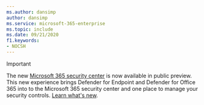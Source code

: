 ```yaml
---
ms.author: dansimp
author: dansimp
ms.service: microsoft-365-enterprise 
ms.topic: include
ms.date: 09/21/2020
f1.keywords:
- NOCSH
---
```


> [!IMPORTANT]
> The new [Microsoft 365 security center](https://security.microsoft.com) is now available in public preview. This new experience brings Defender for Endpoint and Defender for Office 365 into to the Microsoft 365 security center and one place to manage your security controls. [Learn what's new](https://docs.microsoft.com/microsoft-365/security/mtp/overview-security-center).